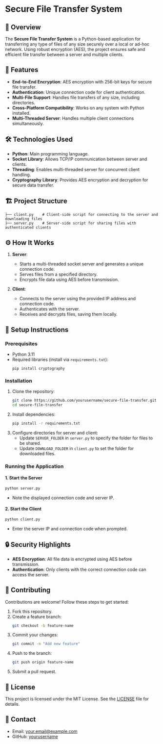 # Secure File Transfer System

## 🚀 Overview
The **Secure File Transfer System** is a Python-based application for transferring any type of files of any size securely over a local or ad-hoc network. Using robust encryption (AES), the project ensures safe and efficient file transfer between a server and multiple clients.

## 📜 Features
- **End-to-End Encryption**: AES encryption with 256-bit keys for secure file transfer.
- **Authentication**: Unique connection code for client authentication.
- **Multi-File Support**: Handles file transfers of any size, including directories.
- **Cross-Platform Compatibility**: Works on any system with Python installed.
- **Multi-Threaded Server**: Handles multiple client connections simultaneously.

## 🛠️ Technologies Used
- **Python**: Main programming language.
- **Socket Library**: Allows TCP/IP communication between server and clients.
- **Threading**: Enables multi-threaded server for concurrent client handling.
- **Cryptography Library**: Provides AES encryption and decryption for secure data transfer.

## 🏗️ Project Structure
```plaintext
├── client.py    # Client-side script for connecting to the server and downloading files
├── server.py    # Server-side script for sharing files with authenticated clients
```

## ⚙️ How It Works
1. **Server**:
   - Starts a multi-threaded socket server and generates a unique connection code.
   - Serves files from a specified directory.
   - Encrypts file data using AES before transmission.

2. **Client**:
   - Connects to the server using the provided IP address and connection code.
   - Authenticates with the server.
   - Receives and decrypts files, saving them locally.

## 📂 Setup Instructions

### Prerequisites
- Python 3.11
- Required libraries (install via `requirements.txt`):
  ```plaintext
  pip install cryptography
  ```

### Installation
1. Clone the repository:
   ```bash
   git clone https://github.com/yourusername/secure-file-transfer.git
   cd secure-file-transfer
   ```
2. Install dependencies:
   ```bash
   pip install -r requirements.txt
   ```
3. Configure directories for server and client:
   - Update `SERVER_FOLDER` in `server.py` to specify the folder for files to be shared.
   - Update `DOWNLOAD_FOLDER` in `client.py` to set the folder for downloaded files.

### Running the Application
#### 1. Start the Server
   ```bash
   python server.py
   ```
   - Note the displayed connection code and server IP.

#### 2. Start the Client
   ```bash
   python client.py
   ```
   - Enter the server IP and connection code when prompted.

## 🔒 Security Highlights
- **AES Encryption**: All file data is encrypted using AES before transmission.
- **Authentication**: Only clients with the correct connection code can access the server.

## 🤝 Contributing
Contributions are welcome! Follow these steps to get started:
1. Fork this repository.
2. Create a feature branch:
   ```bash
   git checkout -b feature-name
   ```
3. Commit your changes:
   ```bash
   git commit -m "Add new feature"
   ```
4. Push to the branch:
   ```bash
   git push origin feature-name
   ```
5. Submit a pull request.

## 📜 License
This project is licensed under the MIT License. See the [LICENSE](LICENSE) file for details.

## 📧 Contact
- Email: [your.email@example.com](mailto:your.email@example.com)
- GitHub: [yourusername](https://github.com/yourusername)
